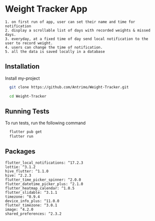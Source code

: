 
# Weight Tracker App

    1. on first run of app, user can set their name and time for notification
    2. display a scrollable list of days with recorded weights & missed days.
    3. everyday, at a fixed time of day send local notification to the user to record weight.
    4. users can change the time of notification.
    5. all the data is saved locally in a database 

## Installation

Install my-project

```bash
  git clone https://github.com/Antrimo/Weight-Tracker.git
  
  cd Weight-Tracker
```
    
## Running Tests

To run tests, run the following command

```bash
  flutter pub get
  flutter run
```


## Packages

    flutter_local_notifications: ^17.2.3
    lottie: ^3.1.2
    hive_flutter: ^1.1.0
    hive: ^2.2.3
    flutter_time_picker_spinner: ^2.0.0
    flutter_datetime_picker_plus: ^2.1.0
    flutter_heatmap_calendar: ^1.0.5
    flutter_slidable: ^3.1.1
    timezone: ^0.9.4
    device_info_plus: ^11.0.0
    flutter_timezone: ^3.0.1
    image: ^4.2.0
    shared_preferences: ^2.3.2
